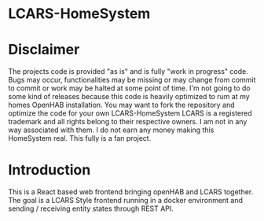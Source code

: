 # LCARS-HomeSystem

# Disclaimer
The projects code is provided "as is" and is fully "work in progress" code. Bugs may occur, functionalities may be missing or may change from commit to commit or work may be halted at some point of time. I'm not going to do some kind of releases because this code is heavily optimized to rum at my homes OpenHAB installation. You may want to fork the repository and optimize the code for your own LCARS-HomeSystem
LCARS is a registered trademark and all rights belong to their respective owners. I am not in any way associated with them. I do not earn any money making this HomeSystem real.
This fully is a fan project.

# Introduction
This is a React based web frontend bringing openHAB and LCARS together. The goal is a LCARS Style frontend running in a docker environment and sending / receiving entity states through REST API.
